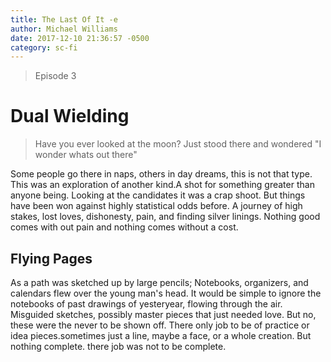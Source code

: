 ```yaml
---
title: The Last Of It -e
author: Michael Williams
date: 2017-12-10 21:36:57 -0500
category: sc-fi
---
```

> Episode 3

# Dual Wielding

> Have you ever looked at the moon? Just stood there and wondered "I wonder whats out there"

Some people go there in naps, others in day dreams, this is not that type. This was an exploration of another kind.A shot for something greater than anyone being. Looking at the candidates it was a crap shoot. But things have been won against highly statistical odds before. A journey of high stakes, lost loves, dishonesty, pain, and finding silver linings. Nothing good comes with out pain and nothing comes without a cost.

## Flying Pages

As a path was sketched up by large pencils; Notebooks, organizers, and calendars flew over the young man's head. It would be simple to ignore the notebooks of past drawings of yesteryear, flowing through the air. Misguided sketches, possibly master pieces that just needed love. But no, these were the never to be shown off. There only job to be of practice or idea pieces.sometimes just a line, maybe a face, or a whole creation. But nothing complete. there job was not to be complete. 
